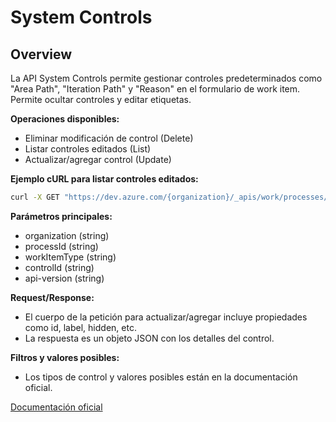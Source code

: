 # System Controls

## Overview
La API System Controls permite gestionar controles predeterminados como "Area Path", "Iteration Path" y "Reason" en el formulario de work item. Permite ocultar controles y editar etiquetas.

**Operaciones disponibles:**
- Eliminar modificación de control (Delete)
- Listar controles editados (List)
- Actualizar/agregar control (Update)

**Ejemplo cURL para listar controles editados:**
```bash
curl -X GET "https://dev.azure.com/{organization}/_apis/work/processes/{processId}/workItemTypes/{workItemType}/systemcontrols?api-version=7.2-preview.1" -H "Authorization: Bearer {token}"
```

**Parámetros principales:**
- organization (string)
- processId (string)
- workItemType (string)
- controlId (string)
- api-version (string)

**Request/Response:**
- El cuerpo de la petición para actualizar/agregar incluye propiedades como id, label, hidden, etc.
- La respuesta es un objeto JSON con los detalles del control.

**Filtros y valores posibles:**
- Los tipos de control y valores posibles están en la documentación oficial.

[Documentación oficial](https://learn.microsoft.com/en-us/rest/api/azure/devops/processes/system-controls?view=azure-devops-rest-7.2)
